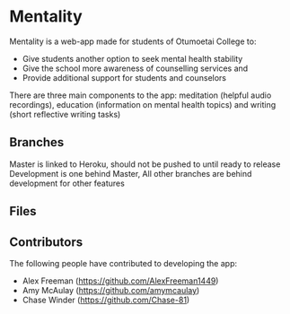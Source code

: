 # Mentality

Mentality is a web-app made for students of Otumoetai College to:

- Give students another option to seek mental health stability
- Give the school more awareness of counselling services and 
- Provide additional support for students and counselors

There are three main components to the app: meditation (helpful audio recordings), education (information on mental health topics) and writing (short reflective writing tasks)

## Branches

Master is linked to Heroku, should not be pushed to until ready to release
Development is one behind Master,
All other branches are behind development for other features

## Files

## Contributors

The following people have contributed to developing the app:

* Alex Freeman (https://github.com/AlexFreeman1449)
* Amy McAulay (https://github.com/amymcaulay)
* Chase Winder (https://github.com/Chase-81)
